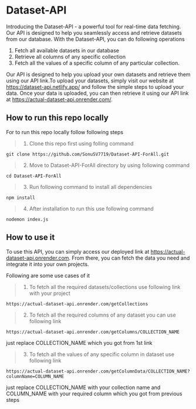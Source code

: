 # Dataset-API
Introducing the Dataset-API - a powerful tool for real-time data fetching. Our API is designed to help you seamlessly access and retrieve datasets from our database. With the Dataset-API, you can do following operations 
1. Fetch all available datasets in our database 
2. Retrieve all columns of any specific collection
3. Fetch all the values of a specific column of any particular collection.

Our API is designed to help you upload your own datasets and retrieve them using our API link.To upload your datasets, simply visit our website at https://dataset-api.netlify.app/ and follow the simple steps to upload your data. Once your data is uploaded, you can then retrieve it using our API link at https://actual-dataset-api.onrender.com/.

## How to run this repo locally

For to run this repo locally follow following steps

> 1. Clone this repo first using folling command 

```
git clone https://github.com/SonuSV7719/Dataset-API-ForAll.git
```

> 2. Move to Dataset-API-ForAll directory by using following command

```
cd Dataset-API-ForAll
```

> 3. Run following command to install all dependencies 

```
npm install
```

> 4. After installation to run this use following command 

```
nodemon index.js
```

## How to use it

To use this API, you can simply access our deployed link at https://actual-dataset-api.onrender.com. From there, you can fetch the data you need and integrate it into your own projects.

Following are some use cases of it

> 1. To fetch all the required datasets/collections use following link with your project

```
https://actual-dataset-api.onrender.com/getCollections
```

> 2. To fetch all the required columns of any dataset you can use following link 

```
https://actual-dataset-api.onrender.com/getColumns/COLLECTION_NAME
```

just replace COLLECTION_NAME which you got from 1st link

> 3. To fetch all the values of any specific column in dataset use following link

```
https://actual-dataset-api.onrender.com/getColumnData/COLLECTION_NAME?columnName=COLUMN_NAME
```

just replace COLLECTION_NAME with your collection name and COLUMN_NAME with your required column which you got from previous steps


